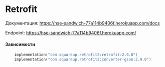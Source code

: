 # Retrofit


Документация: https://hse-sandwich-77a114b9406f.herokuapp.com/docs

Endpoint: https://hse-sandwich-77a114b9406f.herokuapp.com/

#### Зависимости
```kotlin
    implementation("com.squareup.retrofit2:retrofit:2.9.0")
    implementation("com.squareup.retrofit2:converter-gson:2.9.0")
```
